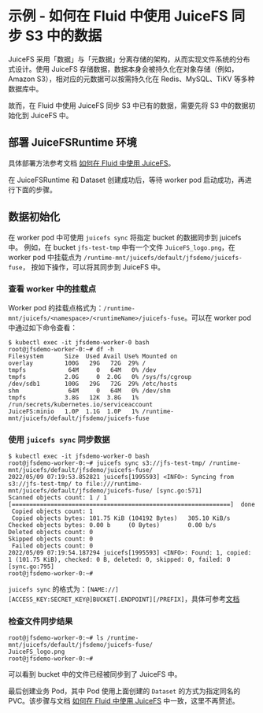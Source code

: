 # 示例 - 如何在 Fluid 中使用 JuiceFS 同步 S3 中的数据

JuiceFS 采用「数据」与「元数据」分离存储的架构，从而实现文件系统的分布式设计。使用 JuiceFS 存储数据，数据本身会被持久化在对象存储（例如，Amazon S3），相对应的元数据可以按需持久化在
Redis、MySQL、TiKV 等多种数据库中。

故而，在 Fluid 中使用 JuiceFS 同步 S3 中已有的数据，需要先将 S3 中的数据初始化到 JuiceFS 中。

## 部署 JuiceFSRuntime 环境

具体部署方法参考文档 [如何在 Fluid 中使用 JuiceFS](./juicefs_runtime.md)。

在 JuiceFSRuntime 和 Dataset 创建成功后，等待 worker pod 启动成功，再进行下面的步骤。

## 数据初始化

在 worker pod 中可使用 `juicefs sync` 将指定 bucket 的数据同步到 juicefs 中。
例如，在 bucket `jfs-test-tmp` 中有一个文件 `JuiceFS_logo.png`，在 worker pod 中挂载点为 `/runtime-mnt/juicefs/default/jfsdemo/juicefs-fuse`，
按如下操作，可以将其同步到 JuiceFS 中。

### 查看 worker 中的挂载点

Worker pod 的挂载点格式为：`/runtime-mnt/juicefs/<namespace>/<runtimeName>/juicefs-fuse`。可以在 worker pod 中通过如下命令查看：

```shell
$ kubectl exec -it jfsdemo-worker-0 bash
root@jfsdemo-worker-0:~# df -h
Filesystem      Size  Used Avail Use% Mounted on
overlay         100G   29G   72G  29% /
tmpfs            64M     0   64M   0% /dev
tmpfs           2.0G     0  2.0G   0% /sys/fs/cgroup
/dev/sdb1       100G   29G   72G  29% /etc/hosts
shm              64M     0   64M   0% /dev/shm
tmpfs           3.8G   12K  3.8G   1% /run/secrets/kubernetes.io/serviceaccount
JuiceFS:minio   1.0P  1.1G  1.0P   1% /runtime-mnt/juicefs/default/jfsdemo/juicefs-fuse
```

### 使用 `juicefs sync` 同步数据

```shell
$ kubectl exec -it jfsdemo-worker-0 bash
root@jfsdemo-worker-0:~# juicefs sync s3://jfs-test-tmp/ /runtime-mnt/juicefs/default/jfsdemo/juicefs-fuse/
2022/05/09 07:19:53.852821 juicefs[1995593] <INFO>: Syncing from s3://jfs-test-tmp/ to file:///runtime-mnt/juicefs/default/jfsdemo/juicefs-fuse/ [sync.go:571]
Scanned objects count: 1 / 1 [==============================================================]  done
 Copied objects count: 1
 Copied objects bytes: 101.75 KiB (104192 Bytes)   305.10 KiB/s
Checked objects bytes: 0.00 b     (0 Bytes)        0.00 b/s
Deleted objects count: 0
Skipped objects count: 0
 Failed objects count: 0
2022/05/09 07:19:54.187294 juicefs[1995593] <INFO>: Found: 1, copied: 1 (101.75 KiB), checked: 0 B, deleted: 0, skipped: 0, failed: 0 [sync.go:795]
root@jfsdemo-worker-0:~#
```

`juicefs sync` 的格式为：`[NAME://][ACCESS_KEY:SECRET_KEY@]BUCKET[.ENDPOINT][/PREFIX]`，具体可参考[文档](https://juicefs.com/docs/zh/community/administration/sync)

### 检查文件同步结果

```shell
root@jfsdemo-worker-0:~# ls /runtime-mnt/juicefs/default/jfsdemo/juicefs-fuse/
JuiceFS_logo.png
root@jfsdemo-worker-0:~#
```

可以看到 bucket 中的文件已经被同步到了 JuiceFS 中。

最后创建业务 Pod，其中 Pod 使用上面创建的 `Dataset` 的方式为指定同名的 PVC。该步骤与文档 [如何在 Fluid 中使用 JuiceFS](./juicefs_runtime.md) 中一致，这里不再赘述。
